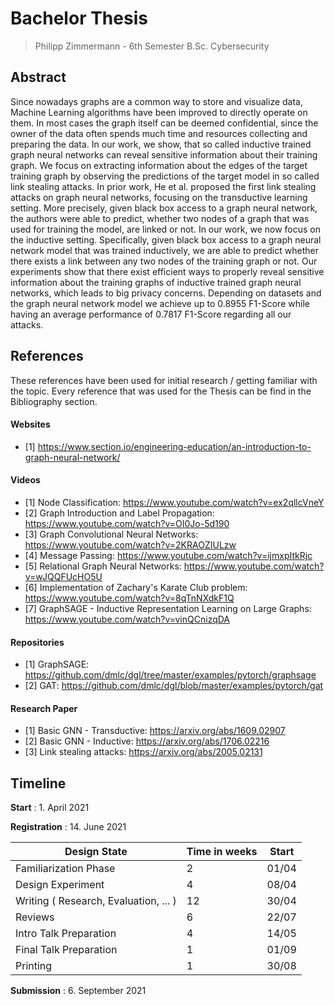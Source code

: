 # Bachelor Thesis
> Philipp Zimmermann - 6th Semester B.Sc. Cybersecurity


## Abstract

Since nowadays graphs are a common way to store and visualize data, Machine Learning
algorithms have been improved to directly operate on them. In most cases the graph
itself can be deemed confidential, since the owner of the data often spends much time
and resources collecting and preparing the data. In our work, we show, that so called
inductive trained graph neural networks can reveal sensitive information about their
training graph. We focus on extracting information about the edges of the target training
graph by observing the predictions of the target model in so called link stealing attacks.
In prior work, He et al. proposed the first link stealing attacks on graph neural networks,
focusing on the transductive learning setting. More precisely, given black box access
to a graph neural network, the authors were able to predict, whether two nodes of a
graph that was used for training the model, are linked or not. In our work, we now focus
on the inductive setting. Specifically, given black box access to a graph neural network
model that was trained inductively, we are able to predict whether there exists a link
between any two nodes of the training graph or not. Our experiments show that there
exist efficient ways to properly reveal sensitive information about the training graphs of
inductive trained graph neural networks, which leads to big privacy concerns. Depending
on datasets and the graph neural network model we achieve up to 0.8955 F1-Score while
having an average performance of 0.7817 F1-Score regarding all our attacks.

## References
These references have been used for initial research / getting familiar with the topic. Every reference that was used for the Thesis can be find in the Bibliography section.

#### Websites
- [1] https://www.section.io/engineering-education/an-introduction-to-graph-neural-network/

#### Videos
- [1] Node Classification: https://www.youtube.com/watch?v=ex2qllcVneY
- [2] Graph Introduction and Label Propagation: https://www.youtube.com/watch?v=OI0Jo-5d190
- [3] Graph Convolutional Neural Networks: https://www.youtube.com/watch?v=2KRAOZIULzw
- [4] Message Passing: https://www.youtube.com/watch?v=ijmxpItkRjc
- [5] Relational Graph Neural Networks: https://www.youtube.com/watch?v=wJQQFUcHO5U
- [6] Implementation of Zachary's Karate Club problem: https://www.youtube.com/watch?v=8qTnNXdkF1Q
- [7] GraphSAGE - Inductive Representation Learning on Large Graphs: https://www.youtube.com/watch?v=vinQCnizqDA

#### Repositories
- [1] GraphSAGE: https://github.com/dmlc/dgl/tree/master/examples/pytorch/graphsage
- [2] GAT: https://github.com/dmlc/dgl/blob/master/examples/pytorch/gat

#### Research Paper
- [1] Basic GNN - Transductive: https://arxiv.org/abs/1609.02907
- [2] Basic GNN - Inductive: https://arxiv.org/abs/1706.02216
- [3] Link stealing attacks: https://arxiv.org/abs/2005.02131

## Timeline

**Start** : 1. April 2021

**Registration** : 14. June 2021

| Design State                         | Time in weeks | Start
|---                                   |---            |---
| Familiarization Phase                | 2             | 01/04
| Design Experiment                    | 4             | 08/04
| Writing ( Research, Evaluation, ... )| 12            | 30/04
| Reviews                              | 6             | 22/07
| Intro Talk Preparation               | 4             | 14/05
| Final Talk Preparation               | 1             | 01/09
| Printing                             | 1             | 30/08

**Submission** : 6. September 2021
